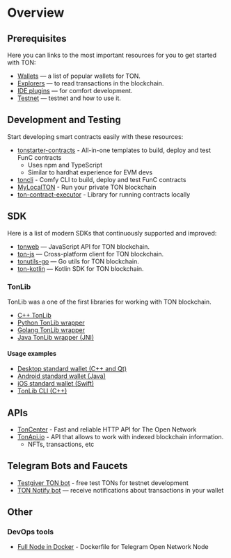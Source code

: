 # Overview

## Prerequisites

Here you can links to the most important resources for you to get started with TON:

- [Wallets](https://ton.org/wallets) — a list of popular wallets for TON.
- [Explorers](https://ton.app/explorers) — to read transactions in the blockchain.
- [IDE plugins](/tools/ide-plugins) — for comfort development.
- [Testnet](/tools/testnet/) — testnet and how to use it.


## Development and Testing

Start developing smart contracts easily with these resources:

  * [tonstarter-contracts](https://github.com/ton-defi-org/tonstarter-contracts) - All-in-one templates to build, deploy and test FunC contracts
    * Uses npm and TypeScript
    * Similar to hardhat experience for EVM devs
  * [toncli](https://github.com/disintar/toncli) - Comfy CLI to build, deploy and test FunC contracts
  * [MyLocalTON](/nodes/local-ton.md) - Run your private TON blockchain
  * [ton-contract-executor](https://github.com/Naltox/ton-contract-executor) - Library for running contracts locally

## SDK

Here is a list of modern SDKs that continuously supported and improved:

* [tonweb](https://github.com/toncenter/tonweb) — JavaScript API for TON blockchain.
* [ton-js](https://github.com/tonwhales/ton) — Cross-platform client for TON blockchain.
* [tonutils-go](https://github.com/xssnick/tonutils-go) — Go utils for TON blockchain.
* [ton-kotlin](https://github.com/andreypfau/ton-kotlin) — Kotlin SDK for TON blockchain.

### TonLib

TonLib was a one of the first libraries for working with TON blockchain.


* [C++ TonLib](https://github.com/ton-blockchain/ton/tree/master/example/cpp)
* [Python TonLib wrapper](https://github.com/toncenter/pytonlib)
* [Golang TonLib wrapper](https://github.com/ton-blockchain/tonlib-go)
* [Java TonLib wrapper (JNI)](https://github.com/ton-blockchain/tonlib-java)

#### Usage examples

* [Desktop standard wallet (C++ and Qt)](https://github.com/newton-blockchain/wallet-desktop)
* [Android standard wallet (Java)](https://github.com/trm-dev/wallet-android)
* [iOS standard wallet (Swift)](https://github.com/trm-dev/wallet-ios)
* [TonLib CLI (C++)](https://github.com/ton-blockchain/ton/blob/master/tonlib/tonlib/tonlib-cli.cpp)

## APIs

* [TonCenter](https://toncenter.com/) - Fast and reliable HTTP API for The Open Network
* [TonApi.io](https://tonapi.io/) - API that allows to work with indexed blockchain information.
  * NFTs, transactions, etc

## Telegram Bots and Faucets

* [Testgiver TON bot](https://t.me/testgiver_ton_bot) - free test TONs for testnet development
* [TON Notify bot](https://t.me/TONNotifyBot) — receive notifications about transactions in your wallet

## Other

### DevOps tools

* [Full Node in Docker](https://github.com/akme/ton-node) - Dockerfile for Telegram Open Network Node
